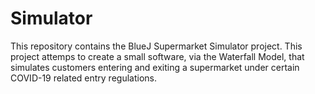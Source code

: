 # Simulator

This repository contains the BlueJ Supermarket Simulator project. This project attemps to create a small software, via the Waterfall Model, that simulates customers entering and exiting a supermarket under certain COVID-19 related entry regulations.
